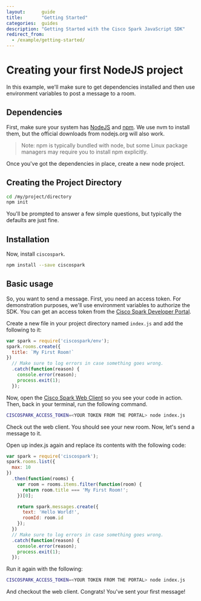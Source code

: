 ```yaml
---
layout:      guide
title:       "Getting Started"
categories:  guides
description: "Getting Started with the Cisco Spark JavaScript SDK"
redirect_from:
  - /example/getting-started/
---
```


# Creating your first NodeJS project

In this example, we'll make sure to get dependencies installed and then use environment variables to post a message to a room.

## Dependencies

First, make sure your system has [NodeJS](https://nodejs.org) and [npm](https://www.npmjs.com). We use nvm to install them, but the official downloads from nodejs.org will also work.

> Note: npm is typically bundled with node, but some Linux package managers may require you to install npm explicitly.

Once you've got the dependencies in place, create a new node project.

## Creating the Project Directory

```bash
cd /my/project/directory
npm init
```

You'll be prompted to answer a few simple questions, but typically the defaults are just fine.

## Installation

Now, install `ciscospark`.

```bash
npm install --save ciscospark
```

## Basic usage

So, you want to send a message. First, you need an access token. For demonstration purposes, we'll use environment variables to authorize the SDK. You can get an access token from the [Cisco Spark Developer Portal](https://developer.ciscospark.com/).

Create a new file in your project directory named `index.js` and add the following to it:

```javascript
var spark = require('ciscospark/env');
spark.rooms.create({
  title: `My First Room!`
})
  // Make sure to log errors in case something goes wrong.
  .catch(function(reason) {
    console.error(reason);
    process.exit(1);
  });
```

Now, open the [Cisco Spark Web Client](https://web.ciscospark.com) so you see your code in action. Then, back in your terminal, run the following command.

```bash
CISCOSPARK_ACCESS_TOKEN=<YOUR TOKEN FROM THE PORTAL> node index.js
```

Check out the web client. You should see your new room. Now, let's send a message to it.

Open up index.js again and replace its contents with the following code:

```javascript
var spark = require('ciscospark');
spark.rooms.list({
  max: 10
})
  .then(function(rooms) {
    var room = rooms.items.filter(function(room) {
      return room.title === 'My First Room!';
    })[0];

    return spark.messages.create({
      text: 'Hello World!',
      roomId: room.id
    });
  })
  // Make sure to log errors in case something goes wrong.
  .catch(function(reason) {
    console.error(reason);
    process.exit(1);
  });
```

Run it again with the following:

```bash
CISCOSPARK_ACCESS_TOKEN=<YOUR TOKEN FROM THE PORTAL> node index.js
```

And checkout the web client. Congrats! You've sent your first message!
